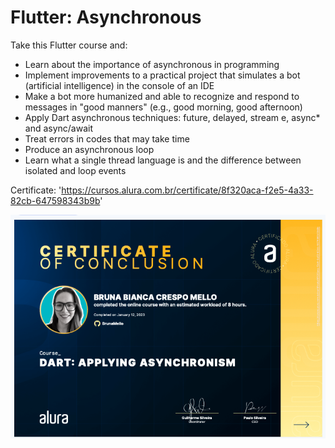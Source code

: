 <h1>Flutter: Asynchronous</h1>

Take this Flutter course and:

- Learn about the importance of asynchronous in programming
- Implement improvements to a practical project that simulates a bot (artificial intelligence) in the console of an IDE
- Make a bot more humanized and able to recognize and respond to messages in "good manners" (e.g., good morning, good afternoon)
- Apply Dart asynchronous techniques: future, delayed, stream e, async* and async/await
- Treat errors in codes that may take time
- Produce an asynchronous loop
- Learn what a single thread language is and the difference between isolated and loop events


Certificate: 'https://cursos.alura.com.br/certificate/8f320aca-f2e5-4a33-82cb-647598343b9b'

<img src="cert.png" alt="certificate">
